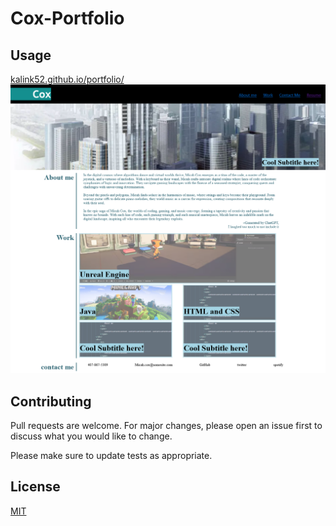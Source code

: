 # Cox-Portfolio


## Usage
[kalink52.github.io/portfolio/](https://kalink52.github.io/portfolio/)
![alt text](./assets/pictures/HTMLCSS.png)

## Contributing

Pull requests are welcome. For major changes, please open an issue first
to discuss what you would like to change.

Please make sure to update tests as appropriate.

## License

[MIT](https://choosealicense.com/licenses/mit/)